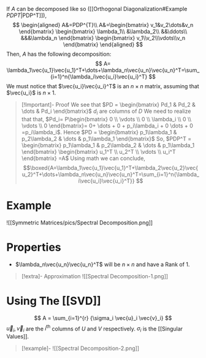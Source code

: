 If $A$ can be decomposed like so ([[Orthogonal Diagonalization#Example $PDP T$|PDP^T]]),
$$
\begin{aligned}
A&=PDP^{T}\\
A&=\begin{bmatrix} v_1&v_2\dots&v_n \end{bmatrix} \begin{bmatrix} \lambda_1\\ &\lambda_2\\ &&\ddots\\ &&&\lambda_n \end{bmatrix} \begin{bmatrix} v_1\\v_2\\\vdots\\v_n \end{bmatrix}
\end{aligned}
$$
Then, $A$ has the following decomposition:
$$
A= 
\lambda_1\vec{u_1}\vec{u_1}^T+\dots+\lambda_n\vec{u_n}\vec{u_n}^T=\sum_{i=1}^n{\lambda_i\vec{u_i}\vec{u_i}^T}
$$
We must notice that $\vec{u_i}\vec{u_i}^T$ is an $n \times n$ matrix, assuming that $\vec{u_i}$ is $n \times 1$.
> [!Important]- Proof
> We see that $PD = \begin{bmatrix} Pd_1 & Pd_2 & \dots & Pd_i \end{bmatrix}$
> $d_i$ are columns of $D$
> We need to realize that that, $Pd_i= P\begin{bmatrix} 0 \\ \vdots \\ 0 \\ \lambda_i \\ 0 \\ \vdots \\ 0 \end{bmatrix}= 0+ \dots + 0 + p_i\lambda_i + 0 \dots + 0 =p_i\lambda_i$. 
> Hence $PD = \begin{bmatrix} p_1\lambda_1 & p_2\lambda_2 & \dots &  p_1\lambda_1 \end{bmatrix}$
> So, $PDP^T = \begin{bmatrix} p_1\lambda_1 & p_2\lambda_2 & \dots & p_1\lambda_1 \end{bmatrix} \begin{bmatrix} u_1^T \\ u_2^T \\ \vdots \\ u_i^T \end{bmatrix} =A$
> Using math we can conclude, 
> $$\boxed{A=\lambda_1\vec{u_1}\vec{u_1}^T+\lambda_2\vec{u_2}\vec{u_2}^T+\dots+\lambda_n\vec{u_n}\vec{u_n}^T=\sum_{i=1}^n{\lambda_i\vec{u_i}\vec{u_i}^T}} $$

# Example
![[Symmetric Matrices/pics/Spectral Decomposition.png]]

# Properties
- $\lambda_n\vec{u_n}\vec{u_n}^T$ will be $n \times n$ and have a Rank of 1.
>[!extra]- Approximation
>![[Spectral Decomposition-1.png]]

# Using The [[SVD]]
$$
A = \sum_{i=1}^{r} {\sigma_i \vec{u}_i \vec{v}_i}
$$
$\vec{u}_i, \vec{v}_i$ are the $i^\text{th}$ columns of $U$ and $V$ respectively. $\sigma_i$ is the [[Singular Values]].
>[!example]-
>![[Spectral Decomposition-2.png]]



